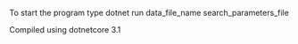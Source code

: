 To start the program type
dotnet run data_file_name search_parameters_file

Compiled using dotnetcore 3.1